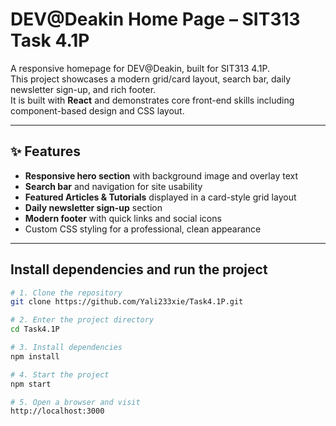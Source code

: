 # DEV@Deakin Home Page – SIT313 Task 4.1P

A responsive homepage for DEV@Deakin, built for SIT313 4.1P.  
This project showcases a modern grid/card layout, search bar, daily newsletter sign-up, and rich footer.  
It is built with **React** and demonstrates core front-end skills including component-based design and CSS layout.

---

## ✨ Features

- **Responsive hero section** with background image and overlay text
- **Search bar** and navigation for site usability
- **Featured Articles & Tutorials** displayed in a card-style grid layout
- **Daily newsletter sign-up** section
- **Modern footer** with quick links and social icons
- Custom CSS styling for a professional, clean appearance

---

## Install dependencies and run the project

```bash
# 1. Clone the repository
git clone https://github.com/Yali233xie/Task4.1P.git

# 2. Enter the project directory
cd Task4.1P

# 3. Install dependencies
npm install

# 4. Start the project
npm start

# 5. Open a browser and visit
http://localhost:3000

